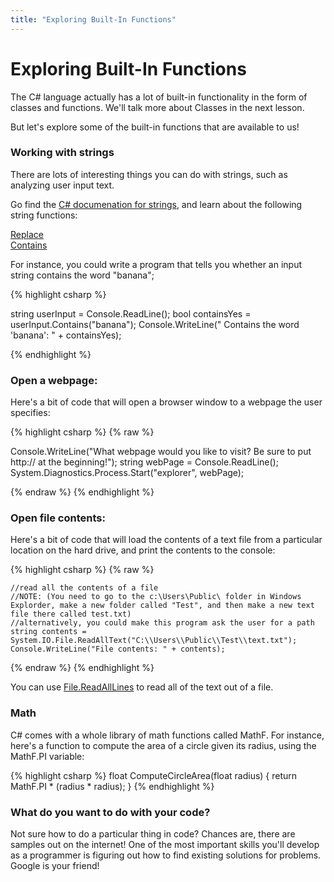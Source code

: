 ---title: "Exploring Built-In Functions"---# Exploring Built-In FunctionsThe C# language actually has a lot of built-in functionality in the form of classes and functions.We'll talk more about Classes in the next lesson.But let's explore some of the built-in functions that are available to us!### Working with stringsThere are lots of interesting things you can do with strings, such as analyzing user input text.Go find the [C# documenation for strings](https://docs.microsoft.com/en-us/dotnet/api/system.string), and learn about the following string functions:[Replace](https://docs.microsoft.com/en-us/dotnet/api/system.string.replace?view=net-6.0)  [Contains](https://docs.microsoft.com/en-us/dotnet/api/system.string.contains?view=net-6.0)For instance, you could write a program that tells you whether an input string contains the word "banana";{% highlight csharp %}string userInput = Console.ReadLine();bool containsYes = userInput.Contains("banana");Console.WriteLine(" Contains the word 'banana': " + containsYes);{% endhighlight %}### Open a webpage:Here's a bit of code that will open a browser window to a webpage the user specifies:  {% highlight csharp %}{% raw %}Console.WriteLine("What webpage would you like to visit? Be sure to put http:// at the beginning!");string webPage = Console.ReadLine();System.Diagnostics.Process.Start("explorer", webPage);{% endraw %}{% endhighlight %}### Open file contents:Here's a bit of code that will load the contents of a text file from a particular location on the hard drive, and print the contents to the console:{% highlight csharp %}{% raw %}	//read all the contents of a file 	//NOTE: (You need to go to the c:\Users\Public\ folder in Windows Explorder, make a new folder called "Test", and then make a new text file there called test.txt)	//alternatively, you could make this program ask the user for a path	string contents = System.IO.File.ReadAllText("C:\\Users\\Public\\Test\\text.txt");	Console.WriteLine("File contents: " + contents);{% endraw %}{% endhighlight %}You can use [File.ReadAllLines](https://docs.microsoft.com/en-us/dotnet/api/system.io.file.readalllines?view=net-6.0) to read all of the text out of a file.  ### MathC# comes with a whole library of math functions called MathF. For instance, here's a function to compute the area of a circle given its radius, using the MathF.PI variable:{% highlight csharp %}float ComputeCircleArea(float radius){	return MathF.PI * (radius * radius);}{% endhighlight %}    ### What do you want to do with your code?Not sure how to do a particular thing in code? Chances are, there are samples out on the internet! One of the most important skills you'll develop as a programmer is figuring out how to find existing solutions for problems.  Google is your friend!